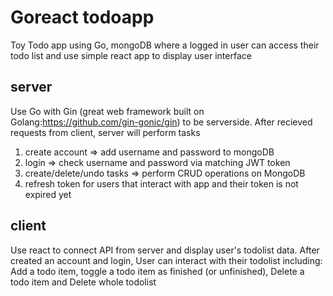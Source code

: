 # Goreact todoapp
Toy Todo app using Go, mongoDB where a logged in user can access their todo list and use simple react app to display user interface

## server
Use Go with Gin (great web framework built on Golang:https://github.com/gin-gonic/gin) to be serverside. After recieved requests from client, server will perform tasks 
 1. create account => add username and password to mongoDB
 2. login => check username and password via matching JWT token
 3. create/delete/undo tasks => perform CRUD operations on MongoDB
 4. refresh token for users that interact with app and their token is not expired yet

## client 
Use react to connect API from server and display user's todolist data. 
After created an account and login, User can interact with their todolist including: Add a todo item, toggle a todo item as finished (or unfinished), Delete a todo item and Delete whole todolist 
